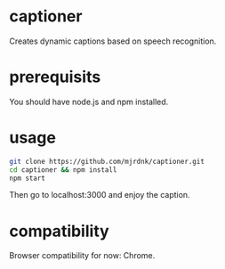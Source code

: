 # captioner
Creates dynamic captions based on speech recognition.

# prerequisits
You should have node.js and npm installed.

# usage
```bash
git clone https://github.com/mjrdnk/captioner.git
cd captioner && npm install
npm start
```

Then go to localhost:3000 and enjoy the caption.

# compatibility
Browser compatibility for now: Chrome.
